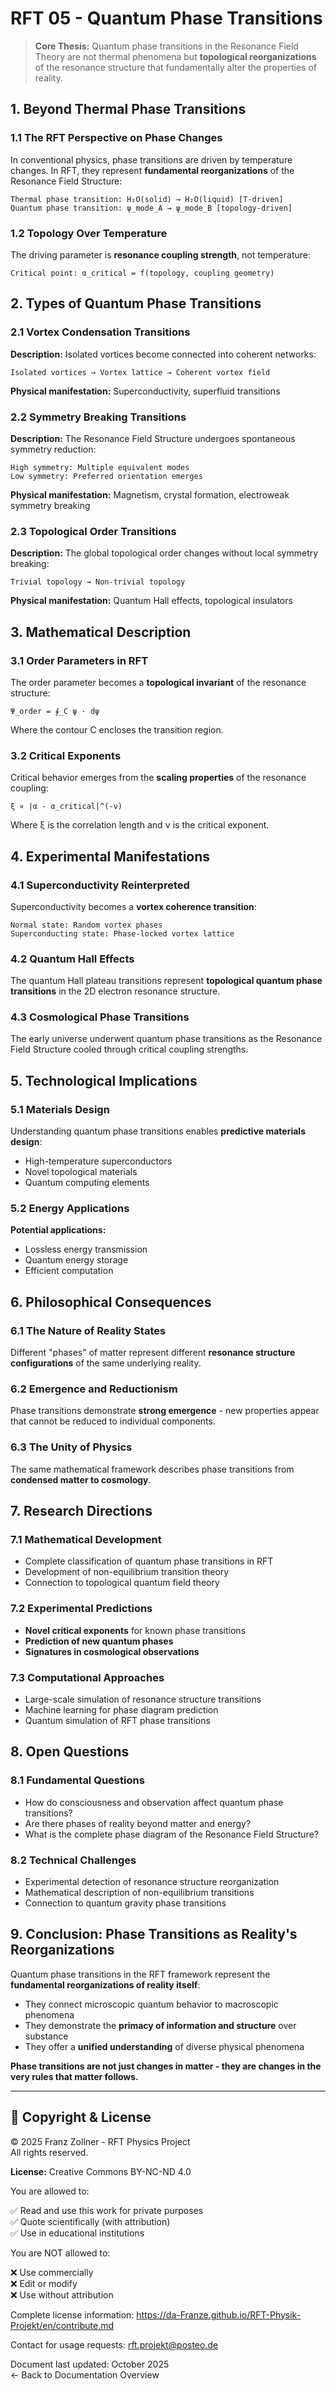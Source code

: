 # RFT 05 - Quantum Phase Transitions

> **Core Thesis:** Quantum phase transitions in the Resonance Field Theory are not thermal phenomena but **topological reorganizations** of the resonance structure that fundamentally alter the properties of reality.

## 1. Beyond Thermal Phase Transitions

### 1.1 The RFT Perspective on Phase Changes

In conventional physics, phase transitions are driven by temperature changes. In RFT, they represent **fundamental reorganizations** of the Resonance Field Structure:

```
Thermal phase transition: H₂O(solid) → H₂O(liquid) [T-driven]
Quantum phase transition: ψ_mode_A → ψ_mode_B [topology-driven]
```

### 1.2 Topology Over Temperature

The driving parameter is **resonance coupling strength**, not temperature:

```
Critical point: α_critical = f(topology, coupling geometry)
```

## 2. Types of Quantum Phase Transitions

### 2.1 Vortex Condensation Transitions

**Description:** Isolated vortices become connected into coherent networks:

```
Isolated vortices → Vortex lattice → Coherent vortex field
```

**Physical manifestation:** Superconductivity, superfluid transitions

### 2.2 Symmetry Breaking Transitions

**Description:** The Resonance Field Structure undergoes spontaneous symmetry reduction:

```
High symmetry: Multiple equivalent modes
Low symmetry: Preferred orientation emerges
```

**Physical manifestation:** Magnetism, crystal formation, electroweak symmetry breaking

### 2.3 Topological Order Transitions

**Description:** The global topological order changes without local symmetry breaking:

```
Trivial topology → Non-trivial topology
```

**Physical manifestation:** Quantum Hall effects, topological insulators

## 3. Mathematical Description

### 3.1 Order Parameters in RFT

The order parameter becomes a **topological invariant** of the resonance structure:

```
Ψ_order = ∮_C ψ · dψ
```

Where the contour C encloses the transition region.

### 3.2 Critical Exponents

Critical behavior emerges from the **scaling properties** of the resonance coupling:

```
ξ ∝ |α - α_critical|^(-ν)
```

Where ξ is the correlation length and ν is the critical exponent.

## 4. Experimental Manifestations

### 4.1 Superconductivity Reinterpreted

Superconductivity becomes a **vortex coherence transition**:

```
Normal state: Random vortex phases
Superconducting state: Phase-locked vortex lattice
```

### 4.2 Quantum Hall Effects

The quantum Hall plateau transitions represent **topological quantum phase transitions** in the 2D electron resonance structure.

### 4.3 Cosmological Phase Transitions

The early universe underwent quantum phase transitions as the Resonance Field Structure cooled through critical coupling strengths.

## 5. Technological Implications

### 5.1 Materials Design

Understanding quantum phase transitions enables **predictive materials design**:

- High-temperature superconductors
- Novel topological materials
- Quantum computing elements

### 5.2 Energy Applications

**Potential applications:**
- Lossless energy transmission
- Quantum energy storage
- Efficient computation

## 6. Philosophical Consequences

### 6.1 The Nature of Reality States

Different "phases" of matter represent different **resonance structure configurations** of the same underlying reality.

### 6.2 Emergence and Reductionism

Phase transitions demonstrate **strong emergence** - new properties appear that cannot be reduced to individual components.

### 6.3 The Unity of Physics

The same mathematical framework describes phase transitions from **condensed matter to cosmology**.

## 7. Research Directions

### 7.1 Mathematical Development

- Complete classification of quantum phase transitions in RFT
- Development of non-equilibrium transition theory
- Connection to topological quantum field theory

### 7.2 Experimental Predictions

- **Novel critical exponents** for known phase transitions
- **Prediction of new quantum phases**
- **Signatures in cosmological observations**

### 7.3 Computational Approaches

- Large-scale simulation of resonance structure transitions
- Machine learning for phase diagram prediction
- Quantum simulation of RFT phase transitions

## 8. Open Questions

### 8.1 Fundamental Questions

- How do consciousness and observation affect quantum phase transitions?
- Are there phases of reality beyond matter and energy?
- What is the complete phase diagram of the Resonance Field Structure?

### 8.2 Technical Challenges

- Experimental detection of resonance structure reorganization
- Mathematical description of non-equilibrium transitions
- Connection to quantum gravity phase transitions

## 9. Conclusion: Phase Transitions as Reality's Reorganizations

Quantum phase transitions in the RFT framework represent the **fundamental reorganizations of reality itself**:

- They connect microscopic quantum behavior to macroscopic phenomena
- They demonstrate the **primacy of information and structure** over substance
- They offer a **unified understanding** of diverse physical phenomena

**Phase transitions are not just changes in matter - they are changes in the very rules that matter follows.**

---

## 📜 Copyright & License

© 2025 Franz Zollner - RFT Physics Project  
All rights reserved.

**License:** Creative Commons BY-NC-ND 4.0

You are allowed to:

✅ Read and use this work for private purposes  
✅ Quote scientifically (with attribution)  
✅ Use in educational institutions

You are NOT allowed to:

❌ Use commercially  
❌ Edit or modify  
❌ Use without attribution

Complete license information: https://da-Franze.github.io/RFT-Physik-Projekt/en/contribute.md

Contact for usage requests: rft.projekt@posteo.de

Document last updated: October 2025  
← Back to Documentation Overview
